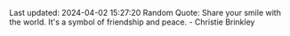 Last updated: 2024-04-02 15:27:20
Random Quote: Share your smile with the world. It's a symbol of friendship and peace. - Christie Brinkley